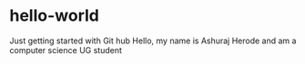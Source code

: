 # hello-world
Just getting started with Git hub
Hello, my name is Ashuraj Herode and am a computer science UG student
